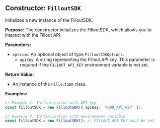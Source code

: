 ## Constructor: `FilloutSDK`

Initializes a new instance of the FilloutSDK.

**Purpose:**
The constructor initializes the FilloutSDK, which allows you to interact with the Fillout API.

**Parameters:**

* `options`: An optional object of type `FilloutSDKOptions`.
    * `apiKey`:  A string representing the Fillout API key. This parameter is required if the `FILLOUT_API_KEY` environment variable is not set.

**Return Value:**

* An instance of the `FilloutSDK` class.

**Examples:**

```typescript
// Example 1: Initialization with API key
const filloutSDK = new FilloutSDK({ apiKey: 'YOUR_API_KEY' });

// Example 2: Initialization with environment variable
const filloutSDK = new FilloutSDK(); // FILLOUT_API_KEY must be set
```